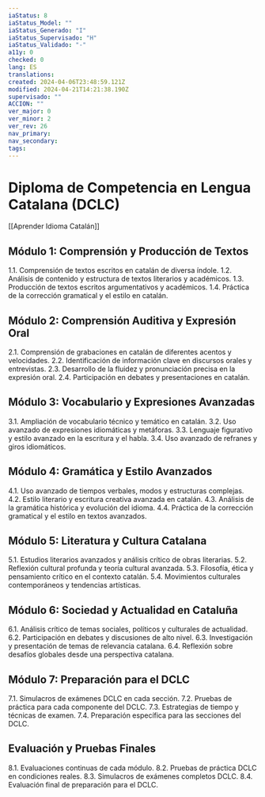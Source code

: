 ```yaml
---
iaStatus: 8
iaStatus_Model: ""
iaStatus_Generado: "I"
iaStatus_Supervisado: "H"
iaStatus_Validado: "-"
a11y: 0
checked: 0
lang: ES
translations: 
created: 2024-04-06T23:48:59.121Z
modified: 2024-04-21T14:21:38.190Z
supervisado: ""
ACCION: ""
ver_major: 0
ver_minor: 2
ver_rev: 26
nav_primary: 
nav_secondary: 
tags:
---
```

# Diploma de Competencia en Lengua Catalana (DCLC)

[[Aprender Idioma Catalán]]

## Módulo 1: Comprensión y Producción de Textos

1.1. Comprensión de textos escritos en catalán de diversa índole.
1.2. Análisis de contenido y estructura de textos literarios y académicos.
1.3. Producción de textos escritos argumentativos y académicos.
1.4. Práctica de la corrección gramatical y el estilo en catalán.

## Módulo 2: Comprensión Auditiva y Expresión Oral

2.1. Comprensión de grabaciones en catalán de diferentes acentos y velocidades.
2.2. Identificación de información clave en discursos orales y entrevistas.
2.3. Desarrollo de la fluidez y pronunciación precisa en la expresión oral.
2.4. Participación en debates y presentaciones en catalán.

## Módulo 3: Vocabulario y Expresiones Avanzadas

3.1. Ampliación de vocabulario técnico y temático en catalán.
3.2. Uso avanzado de expresiones idiomáticas y metáforas.
3.3. Lenguaje figurativo y estilo avanzado en la escritura y el habla.
3.4. Uso avanzado de refranes y giros idiomáticos.

## Módulo 4: Gramática y Estilo Avanzados

4.1. Uso avanzado de tiempos verbales, modos y estructuras complejas.
4.2. Estilo literario y escritura creativa avanzada en catalán.
4.3. Análisis de la gramática histórica y evolución del idioma.
4.4. Práctica de la corrección gramatical y el estilo en textos avanzados.

## Módulo 5: Literatura y Cultura Catalana

5.1. Estudios literarios avanzados y análisis crítico de obras literarias.
5.2. Reflexión cultural profunda y teoría cultural avanzada.
5.3. Filosofía, ética y pensamiento crítico en el contexto catalán.
5.4. Movimientos culturales contemporáneos y tendencias artísticas.

## Módulo 6: Sociedad y Actualidad en Cataluña

6.1. Análisis crítico de temas sociales, políticos y culturales de actualidad.
6.2. Participación en debates y discusiones de alto nivel.
6.3. Investigación y presentación de temas de relevancia catalana.
6.4. Reflexión sobre desafíos globales desde una perspectiva catalana.

## Módulo 7: Preparación para el DCLC

7.1. Simulacros de exámenes DCLC en cada sección.
7.2. Pruebas de práctica para cada componente del DCLC.
7.3. Estrategias de tiempo y técnicas de examen.
7.4. Preparación específica para las secciones del DCLC.

## Evaluación y Pruebas Finales

8.1. Evaluaciones continuas de cada módulo.
8.2. Pruebas de práctica DCLC en condiciones reales.
8.3. Simulacros de exámenes completos DCLC.
8.4. Evaluación final de preparación para el DCLC.


